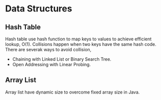 # Data Structures

## Hash Table
Hash table use hash function to map keys to values to achieve efficient lookup, O(1).
Collisions happen when two keys have the same hash code.
There are severak ways to avoid collision,
- Chaining with Linked List or Binary Search Tree.
- Open Addressing with Linear Probing.

## Array List
Array list have dynamic size to overcome fixed array size in Java.
